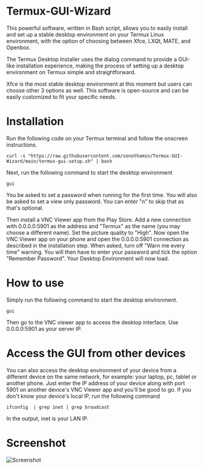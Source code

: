 # Termux-GUI-Wizard #
This powerful software, written in Bash script, allows you to easily install and set up a stable desktop environment on your Termux Linux environment, with the option of choosing between Xfce, LXQt, MATE, and Openbox.

The Termux Desktop Installer uses the dialog command to provide a GUI-like installation experience, making the process of setting up a desktop environment on Termux simple and straightforward. 

Xfce is the most stable desktop environment at this moment but users can choose other 3 options as well. This software is open-source and can be easily customized to fit your specific needs.

# Installation #
Run the following code on your Termux terminal and follow the onscreen instructions.
```
curl -s "https://raw.githubusercontent.com/sonothamin/Termux-GUI-Wizard/main/termux-gui-setup.sh" | bash
```

Next, run the following command to start the desktop environment
```
gui
```
You be asked to set a password when running for the first time. You will also be asked to set a view only password. You can enter "n" to skip that as that's optional.

Then install a VNC Viewer app from the Play Store. Add a new connection with 0.0.0.0:5901 as the address and "Termux" as the name (you may choose a different name). Set the picture quality to "High". Now open the VNC Viewer app on your phone and open the 0.0.0.0:5901 connection as described in the installation step. When asked, turn off "Warn me every time" warning. You will then have to enter your password and tick the option "Remember Password". Your Desktop Environment will now load.

# How to use #
Simply run the following command to start the desktop environment.
```
gui
```
Then go to the VNC viewer app to access the desktop interface. Use 0.0.0.0:5901 as your server IP.

# Access the GUI from other devices #
You can also access the desktop environment of your device from a different device on the same network, for example: your laptop, pc, tablet or another phone. Just enter the IP address  of your device along with port 5901 on another device's VNC Viewer app and you'll be good to go. If you don't know your device's local IP, run the following command
```
ifconfig  | grep inet | grep broadcast
```
In the output, inet is your LAN IP.

# Screenshot #
![Screenshot](https://github.com/sonothamin/Termux-GUI-Wizard/raw/main/Main%20Menu.png)
